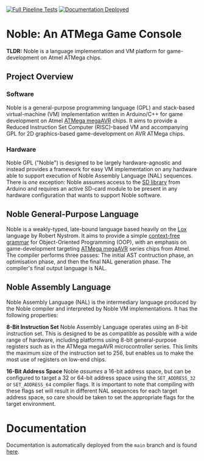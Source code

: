 [![Full Pipeline Tests](https://github.com/Tiny-Oak-Studio/NobleCore/actions/workflows/Tests.yml/badge.svg?branch=main)](https://github.com/Tiny-Oak-Studio/NobleCore/actions/workflows/Tests.yml) [![Documentation Deployed](https://github.com/Tiny-Oak-Studio/NobleCore/actions/workflows/pages/pages-build-deployment/badge.svg)](https://github.com/Tiny-Oak-Studio/NobleCore/actions/workflows/pages/pages-build-deployment)

# Noble: An ATMega Game Console
**TLDR:** Noble is a language implementation and VM platform for game-development on Atmel ATMega chips.

## Project Overview 
### Software
Noble is a general-purpose programming language (GPL) and stack-based virtual-machine (VM) implementation written in Arduino/C++ for game development on Atmel [ATMega megaAVR](https://en.wikipedia.org/wiki/AVR_microcontrollers#:~:text=megaAVR%20%E2%80%93%20the%20ATmega%20series) chips. It aims to provide a Reduced Instruction Set Computer (RISC)-based VM and accompanying GPL for 2D graphics-based game-development on AVR ATMega chips. 

### Hardware
Noble GPL ("Noble") is designed to be largely hardware-agnostic and instead provides a framework for easy VM implementation on any hardware able to support execution of Noble Assembly Language (NAL) sequences. There is _one_ exception: Noble assumes access to the [SD library](https://www.arduino.cc/reference/en/libraries/sd/) from Arduino and requires an active SD-card module to be present in any hardware configuration that wants to support Noble software. 

## Noble General-Purpose Language
Noble is a weakly-typed, late-bound language based heavily on the [Lox](https://craftinginterpreters.com/the-lox-language.html) language by Robert Nystrom. It aims to provide a simple [context-free grammar](https://en.wikipedia.org/wiki/Context-free_grammar) for Object-Oriented Programming (OOP), with an emphasis on game-development targeting [ATMega megaAVR](https://en.wikipedia.org/wiki/AVR_microcontrollers#:~:text=megaAVR%20%E2%80%93%20the%20ATmega%20series) series chips from Atmel. The compiler performs three passes: The initial AST contruction phase, an optimisation phase, and then the final NAL generation phase. The compiler's final output language is NAL.

## Noble Assembly Language
Noble Assembly Language (NAL) is the intermediary language produced by the Noble compiler and interpreted by Noble VM implementations. It has the following properties:

**8-Bit Instruction Set**
Noble Assembly Language operates using an 8-bit instruction set. This is designed to be as compatible as possible with a wide range of hardware, including platforms  using 8-bit general-purpose registers such as in the ATMega megaAVR microcontroller series. This limits the maximum size of the instruction set to 256, but enables us to make the most use of registers on low-end chips.

**16-Bit Address Space**
Noble _assumes_ a 16-bit address space, but can be configured to target a 32 or 64-bit address space using the ```SET_ADDRESS_32``` or ```SET_ADDRESS_64``` compiler flags. It is important to note that compiling with these flags set will result in different NAL sequences for each target address space, so care should be taken to set the appropriate flags for the target environment.

# Documentation
Documentation is automatically deployed from the ```main``` branch and is found [here](https://tiny-oak-studio.github.io/NobleCore/).
